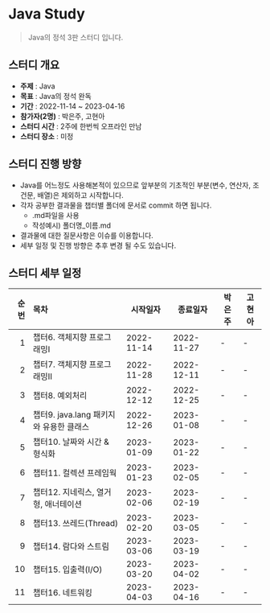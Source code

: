 Java Study
=============
> Java의 정석 3판 스터디 입니다.

## 스터디 개요
* **주제** : Java
* **목표** : Java의 정석 완독
* **기간** : 2022-11-14 ~ 2023-04-16
* **참가자(2명)** : 박은주, 고현아
* **스터디 시간** : 2주에 한번씩 오프라인 만남
* **스터디 장소** : 미정

## 스터디 진행 방향
* Java를 어느정도 사용해본적이 있으므로 앞부분의 기초적인 부분(변수, 연산자, 조건문, 배열)은 제외하고 시작합니다.
* 각자 공부한 결과물을 챕터별 폴더에 문서로 commit 하면 됩니다.
  * .md파일을 사용
  * 작성예시) 폴더명_이름.md
* 결과물에 대한 질문사항은 이슈를 이용합니다.
* 세부 일정 및 진행 방향은 추후 변경 될 수도 있습니다.

## 스터디 세부 일정
| 순번 | 목차              | 시작일자 | 종료일자 | 박은주 | 고현아 |
| ------: | :---------------| -------|-------|-------|-------|
| 1 | 챕터6. 객체지향 프로그래밍Ⅰ | 2022-11-14 | 2022-11-27 | - | - |
| 2 | 챕터7. 객체지향 프로그래밍Ⅱ | 2022-11-28 | 2022-12-11 | - | - |
| 3 | 챕터8. 예외처리 | 2022-12-12 | 2022-12-25 | - | - |
| 4 | 챕터9. java.lang 패키지와 유용한 클래스 | 2022-12-26 | 2023-01-08 | - | - |
| 5 | 챕터10. 날짜와 시간 & 형식화 | 2023-01-09 | 2023-01-22 | - | - |
| 6 | 챕터11. 컬렉션 프레임웍 | 2023-01-23 | 2023-02-05 | - | - |
| 7 | 챕터12. 지네릭스, 열거형, 애너테이션 | 2023-02-06 | 2023-02-19 | - | - |
| 8 | 챕터13. 쓰레드(Thread) | 2023-02-20 | 2023-03-05 | - | - |
| 9 | 챕터14. 람다와 스트림 | 2023-03-06 | 2023-03-19 | - | - |
| 10 | 챕터15. 입출력(I/O) | 2023-03-20 | 2023-04-02 | - | - |
| 11 | 챕터16. 네트워킹 | 2023-04-03 | 2023-04-16 | - | - |
